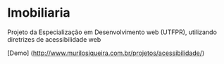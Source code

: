 Imobiliaria
===========

Projeto da Especialização em Desenvolvimento web (UTFPR), utilizando diretrizes de acessibilidade web

[Demo] (http://www.murilosiqueira.com.br/projetos/acessibilidade/)
